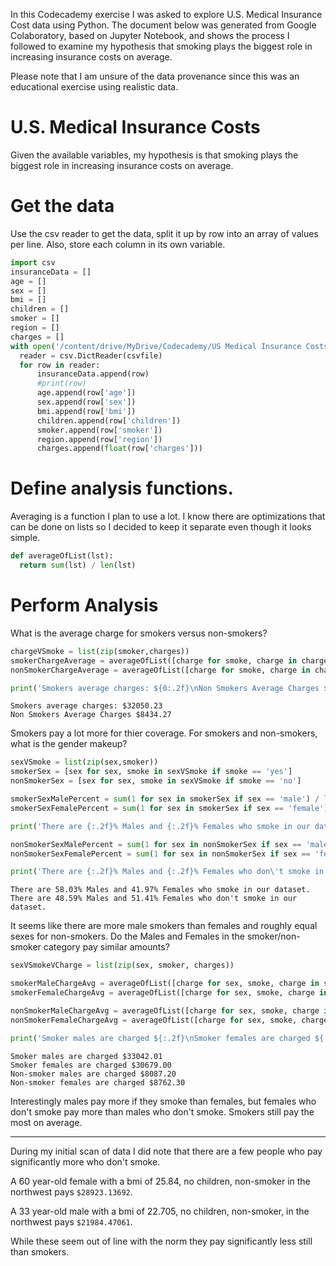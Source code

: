 In this Codecademy exercise I was asked to explore U.S. Medical Insurance Cost data using Python. The document below was generated from Google Colaboratory, based on Jupyter Notebook, and shows the process I followed to examine my hypothesis that smoking plays the biggest role in increasing insurance costs on average. 

Please note that I am unsure of the data provenance since this was an educational exercise using realistic data. 

<div class="cell markdown" id="gAb1_T3Dxg5O">

# U.S. Medical Insurance Costs

Given the available variables, my hypothesis is that smoking plays the
biggest role in increasing insurance costs on average.

</div>

<div class="cell markdown" id="fLJq-jvAxibA">

# Get the data

Use the csv reader to get the data, split it up by row into an array of
values per line. Also, store each column in its own variable.

</div>

<div class="cell code" id="qRDcj3gQx8wt">

``` python
import csv
insuranceData = []
age = []
sex = []
bmi = []
children = []
smoker = []
region = []
charges = []
with open('/content/drive/MyDrive/Codecademy/US Medical Insurance Costs/insurance.csv', newline='') as csvfile:
  reader = csv.DictReader(csvfile)
  for row in reader:
      insuranceData.append(row)
      #print(row)
      age.append(row['age'])
      sex.append(row['sex'])
      bmi.append(row['bmi'])
      children.append(row['children'])
      smoker.append(row['smoker'])
      region.append(row['region'])
      charges.append(float(row['charges']))
```

</div>

<div class="cell markdown" id="CzFKwxtnzqq0">

# Define analysis functions.

Averaging is a function I plan to use a lot. I know there are
optimizations that can be done on lists so I decided to keep it separate
even though it looks simple.

</div>

<div class="cell code" id="rlWgOqgrzfLB">

``` python
def averageOfList(lst):
  return sum(lst) / len(lst)
```

</div>

<div class="cell markdown" id="Sug2jss0zuzM">

# Perform Analysis

What is the average charge for smokers versus non-smokers?

</div>

<div class="cell code" id="pykAQV31z_Xu">

``` python
chargeVSmoke = list(zip(smoker,charges))
smokerChargeAverage = averageOfList([charge for smoke, charge in chargeVSmoke if smoke == 'yes'])
nonSmokerChargeAverage = averageOfList([charge for smoke, charge in chargeVSmoke if smoke == 'no'])

print('Smokers average charges: ${0:.2f}\nNon Smokers Average Charges ${1:.2f}'.format(smokerChargeAverage, nonSmokerChargeAverage))
```

</div>

<div class="cell markdown" id="W4Ku2l8l8qqd">

    Smokers average charges: $32050.23
    Non Smokers Average Charges $8434.27

Smokers pay a lot more for thier coverage. For smokers and non-smokers,
what is the gender makeup?

</div>

<div class="cell code" id="kNFpTrWU8rLC">

``` python
sexVSmoke = list(zip(sex,smoker))
smokerSex = [sex for sex, smoke in sexVSmoke if smoke == 'yes']
nonSmokerSex = [sex for sex, smoke in sexVSmoke if smoke == 'no']

smokerSexMalePercent = sum(1 for sex in smokerSex if sex == 'male') / len(smokerSex) * 100
smokerSexFemalePercent = sum(1 for sex in smokerSex if sex == 'female') / len(smokerSex) * 100

print('There are {:.2f}% Males and {:.2f}% Females who smoke in our dataset.'.format(smokerSexMalePercent, smokerSexFemalePercent))

nonSmokerSexMalePercent = sum(1 for sex in nonSmokerSex if sex == 'male') / len(nonSmokerSex) * 100
nonSmokerSexFemalePercent = sum(1 for sex in nonSmokerSex if sex == 'female') / len(nonSmokerSex) * 100

print('There are {:.2f}% Males and {:.2f}% Females who don\'t smoke in our dataset.'.format(nonSmokerSexMalePercent, nonSmokerSexFemalePercent))

```

</div>

<div class="cell markdown" id="wtD7yUHh_KkQ">

    There are 58.03% Males and 41.97% Females who smoke in our dataset.
    There are 48.59% Males and 51.41% Females who don't smoke in our dataset.

It seems like there are more male smokers than females and roughly equal
sexes for non-smokers. Do the Males and Females in the smoker/non-smoker
category pay similar amounts?

</div>

<div class="cell code" id="2eh3L-P-_Uc6">

``` python
sexVSmokeVCharge = list(zip(sex, smoker, charges))

smokerMaleChargeAvg = averageOfList([charge for sex, smoke, charge in sexVSmokeVCharge if smoke == 'yes' and sex == 'male'])
smokerFemaleChargeAvg = averageOfList([charge for sex, smoke, charge in sexVSmokeVCharge if smoke == 'yes' and sex == 'female'])

nonSmokerMaleChargeAvg = averageOfList([charge for sex, smoke, charge in sexVSmokeVCharge if smoke == 'no' and sex == 'male'])
nonSmokerFemaleChargeAvg = averageOfList([charge for sex, smoke, charge in sexVSmokeVCharge if smoke == 'no' and sex == 'female'])

print('Smoker males are charged ${:.2f}\nSmoker females are charged ${:.2f}\nNon-smoker males are charged ${:.2f}\nNon-smoker females are charged ${:.2f}'.format(smokerMaleChargeAvg, smokerFemaleChargeAvg, nonSmokerMaleChargeAvg, nonSmokerFemaleChargeAvg))

```

</div>

<div class="cell markdown" id="p3ClxABEBGC9">

    Smoker males are charged $33042.01
    Smoker females are charged $30679.00
    Non-smoker males are charged $8087.20
    Non-smoker females are charged $8762.30

Interestingly males pay more if they smoke than females, but females who
don't smoke pay more than males who don't smoke. Smokers still pay the
most on average.

-----

During my initial scan of data I did note that there are a few people
who pay significantly more who don't smoke.

A 60 year-old female with a bmi of 25.84, no children, non-smoker in the
northwest pays `$28923.13692`.

A 33 year-old male with a bmi of 22.705, no children, non-smoker, in the
northwest pays `$21984.47061`.

While these seem out of line with the norm they pay significantly less
still than smokers.

</div>
